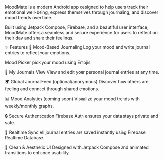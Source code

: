 MoodMate is a modern Android app designed to help users track their emotional well-being, express themselves through journaling, and discover mood trends over time.

Built using Jetpack Compose, Firebase, and a beautiful user interface, MoodMate offers a seamless and secure experience for users to reflect on their day and share their feelings.

✨ Features
📝 Mood-Based Journaling
Log your mood and write journal entries to reflect your emotions.

Mood Picker
pick your mood using Emojis

📅 My Journals View
View and edit your personal journal entries at any time.

🌍 Global Journal Feed (optional/anonymous)
Discover how others are feeling and connect through shared emotions.

📊 Mood Analytics (coming soon)
Visualize your mood trends with weekly/monthly graphs.

🔒 Secure Authentication
Firebase Auth ensures your data stays private and safe.

💾 Realtime Sync
All journal entries are saved instantly using Firebase Realtime Database.

🎨 Clean & Aesthetic UI
Designed with Jetpack Compose and animated transitions to enhance usability.

